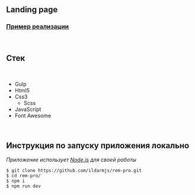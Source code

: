 ## Landing page

### [Пример реализации](https://ildarmjs.github.io/rem-pro/)

<br/>

## Стек

<br />

- Gulp
- Html5
- Css3
  - Scss
- JavaScript
- Font Awesome

<br />

## Инструкция по запуску приложения **локально**

_Приложение использует [Node.js](https://nodejs.org/) для своей работы_

```
$ git clone https://github.com/ildarmjs/rem-pro.git
$ cd rem-pro/
$ npm i
$ npm run dev
```
